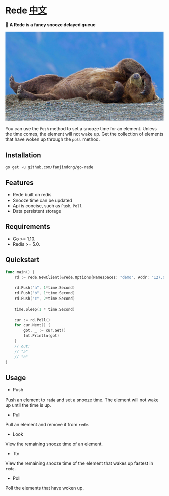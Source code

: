 # Rede [中文](./README_ZH.md)

:rocket: **A Rede is a fancy snooze delayed queue**

![](./images/SnoozyTheBear_ZH-CN1561515228_1920x1080.jpg)

You can use the `Push` method to set a snooze time for an element. 
Unless the time comes, the element will not wake up. 
Get the collection of elements that have woken up through the `poll` method.


## Installation
```shell script
go get -u github.com/fanjindong/go-rede
```

## Features
- Rede built on redis
- Snooze time can be updated
- Api is concise, such as `Push`, `Poll`
- Data persistent storage

## Requirements
- Go >= 1.10.
- Redis >= 5.0.

## Quickstart

```go
func main() {
	rd := rede.NewClient(&rede.Options{Namespaces: "demo", Addr: "127.0.0.1:6379"}) // Redis.Addr + Namespaces

	rd.Push("a", 1*time.Second)
	rd.Push("b", 1*time.Second)
	rd.Push("c", 2*time.Second)

	time.Sleep(1 * time.Second)

	cur := rd.Poll()
	for cur.Next() {
	    got, _ := cur.Get()
	    fmt.Println(got)
	}
	// out:
	// "a" 
	// "b"
}
```

## Usage

- Push

Push an element to `rede` and set a snooze time.
The element will not wake up until the time is up.
- Pull

Pull an element and remove it from `rede`.
- Look

View the remaining snooze time of an element.
- Ttn

View the remaining snooze time of the element that wakes up fastest in `rede`.
- Poll

Poll the elements that have woken up.